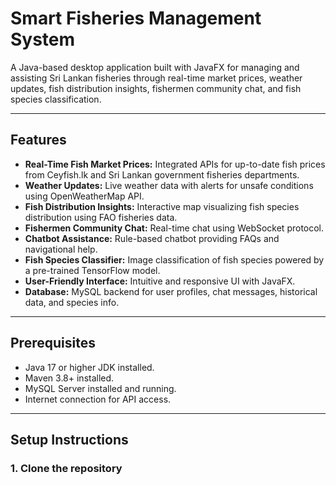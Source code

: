 # Smart Fisheries Management System

A Java-based desktop application built with JavaFX for managing and assisting Sri Lankan fisheries through real-time market prices, weather updates, fish distribution insights, fishermen community chat, and fish species classification.

---

## Features

- **Real-Time Fish Market Prices:** Integrated APIs for up-to-date fish prices from Ceyfish.lk and Sri Lankan government fisheries departments.
- **Weather Updates:** Live weather data with alerts for unsafe conditions using OpenWeatherMap API.
- **Fish Distribution Insights:** Interactive map visualizing fish species distribution using FAO fisheries data.
- **Fishermen Community Chat:** Real-time chat using WebSocket protocol.
- **Chatbot Assistance:** Rule-based chatbot providing FAQs and navigational help.
- **Fish Species Classifier:** Image classification of fish species powered by a pre-trained TensorFlow model.
- **User-Friendly Interface:** Intuitive and responsive UI with JavaFX.
- **Database:** MySQL backend for user profiles, chat messages, historical data, and species info.

---

## Prerequisites

- Java 17 or higher JDK installed.
- Maven 3.8+ installed.
- MySQL Server installed and running.
- Internet connection for API access.

---

## Setup Instructions

### 1. Clone the repository

